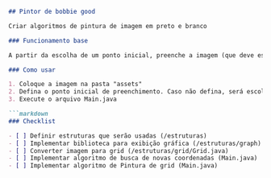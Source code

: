```markdown
## Pintor de bobbie good

Criar algoritmos de pintura de imagem em preto e branco

### Funcionamento base

A partir da escolha de um ponto inicial, preenche a imagem (que deve estar em preto e branco ou com cores definidas)

### Como usar

1. Coloque a imagem na pasta "assets"
2. Defina o ponto inicial de preenchimento. Caso não defina, será escolhido aleatoriamente
3. Execute o arquivo Main.java

```markdown
### Checklist

- [ ] Definir estruturas que serão usadas (/estruturas)
- [ ] Implementar biblioteca para exibição gráfica (/estruturas/graph)
- [ ] Converter imagem para grid (/estruturas/grid/Grid.java)
- [ ] Implementar algoritmo de busca de novas coordenadas (Main.java)
- [ ] Implementar algoritmo de Pintura de grid (Main.java)
```

